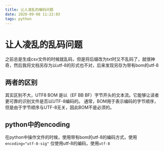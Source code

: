```yaml
---
title: 让人凌乱的编码问题
date: 2020-09-08 11:22:03
tags: python
---
```

# 让人凌乱的乱码问题
之前总是生成csv文件的时候就乱码，但是将后缀改为txt时又不乱码了，就很神奇，然后我将文档另存为以utf-8的形式也不对，后来发现另存为带有bom的utf-8
## 两者的区别
其实区别不大，UTF8 BOM 是以（EF BB BF）字节开头的文本流。它能够让读者更可靠的识别文件是否以UTF-8编码的。
通常，BOM用于表示编码的字节顺序， 但是由于字节顺序与UTF-8无关，因此BOM不是必须的。
## python中的encoding
在python中操作文件的时候，使用带有bom的utf-8的编码方式，使用`encoding="utf-8-sig"`
仅使用utf-8的编码，使用`utf-8`